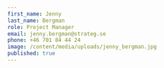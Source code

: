 ```yaml
---
first_name: Jenny
last_name: Bergman
role: Project Manager
email: jenny.bergman@strateg.se
phone: +46 701 84 44 24
image: /content/media/uploads/jenny_bergman.jpg
published: true
---
```



